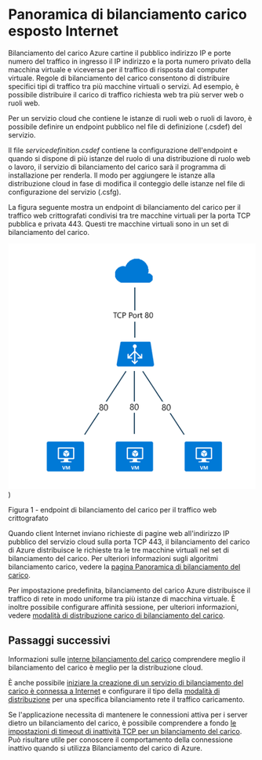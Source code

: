 
<properties
   pageTitle="Panoramica di bilanciamento del carico dei è connessa a Internet | Microsoft Azure "
   description="Panoramica di Internet affiancate di bilanciamento del carico e delle relative caratteristiche. Funzionamento un bilanciamento del carico per Azure utilizzando macchine virtuali e servizi cloud."
   services="load-balancer"
   documentationCenter="na"
   authors="sdwheeler"
   manager="carmonm"
   editor="tysonn" />
<tags
   ms.service="load-balancer"
   ms.devlang="na"
   ms.topic="article"
   ms.tgt_pltfrm="na"
   ms.workload="infrastructure-services"
   ms.date="10/24/2016"
   ms.author="sewhee" />


# <a name="internet-facing-load-balancer-overview"></a>Panoramica di bilanciamento carico esposto Internet

Bilanciamento del carico Azure cartine il pubblico indirizzo IP e porte numero del traffico in ingresso il IP indirizzo e la porta numero privato della macchina virtuale e viceversa per il traffico di risposta dal computer virtuale. Regole di bilanciamento del carico consentono di distribuire specifici tipi di traffico tra più macchine virtuali o servizi. Ad esempio, è possibile distribuire il carico di traffico richiesta web tra più server web o ruoli web.

Per un servizio cloud che contiene le istanze di ruoli web o ruoli di lavoro, è possibile definire un endpoint pubblico nel file di definizione (.csdef) del servizio.

Il file _servicedefinition.csdef_ contiene la configurazione dell'endpoint e quando si dispone di più istanze del ruolo di una distribuzione di ruolo web o lavoro, il servizio di bilanciamento del carico sarà il programma di installazione per renderla. Il modo per aggiungere le istanze alla distribuzione cloud in fase di modifica il conteggio delle istanze nel file di configurazione del servizio (.csfg).

La figura seguente mostra un endpoint di bilanciamento del carico per il traffico web crittografati condivisi tra tre macchine virtuali per la porta TCP pubblica e privata 443. Questi tre macchine virtuali sono in un set di bilanciamento del carico.

![esempio di bilanciamento carico pubblico](./media/load-balancer-internet-overview/IC727496.png))

Figura 1 - endpoint di bilanciamento del carico per il traffico web crittografato

Quando client Internet inviano richieste di pagine web all'indirizzo IP pubblico del servizio cloud sulla porta TCP 443, il bilanciamento del carico di Azure distribuisce le richieste tra le tre macchine virtuali nel set di bilanciamento del carico. Per ulteriori informazioni sugli algoritmi bilanciamento carico, vedere la [pagina Panoramica di bilanciamento del carico](load-balancer-overview.md#load-balancer-features).

Per impostazione predefinita, bilanciamento del carico Azure distribuisce il traffico di rete in modo uniforme tra più istanze di macchina virtuale. È inoltre possibile configurare affinità sessione, per ulteriori informazioni, vedere [modalità di distribuzione carico di bilanciamento del carico](load-balancer-distribution-mode.md).

## <a name="next-steps"></a>Passaggi successivi

Informazioni sulle [interne bilanciamento del carico](load-balancer-internal-overview.md) comprendere meglio il bilanciamento del carico è meglio per la distribuzione cloud.

È anche possibile [iniziare la creazione di un servizio di bilanciamento del carico è connessa a Internet](load-balancer-get-started-internet-arm-ps.md) e configurare il tipo della [modalità di distribuzione](load-balancer-distribution-mode.md) per una specifica bilanciamento rete il traffico caricamento.

Se l'applicazione necessita di mantenere le connessioni attiva per i server dietro un bilanciamento del carico, è possibile comprendere a fondo [le impostazioni di timeout di inattività TCP per un bilanciamento del carico](load-balancer-tcp-idle-timeout.md). Può risultare utile per conoscere il comportamento della connessione inattivo quando si utilizza Bilanciamento del carico di Azure.

